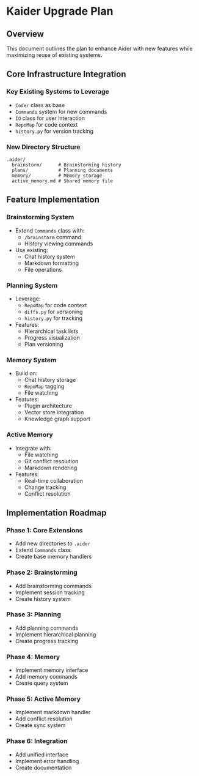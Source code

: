 # Kaider Upgrade Plan

## Overview
This document outlines the plan to enhance Aider with new features while maximizing reuse of existing systems.

## Core Infrastructure Integration

### Key Existing Systems to Leverage
- `Coder` class as base
- `Commands` system for new commands
- `IO` class for user interaction
- `RepoMap` for code context
- `history.py` for version tracking

### New Directory Structure
```
.aider/
  brainstorm/      # Brainstorming history
  plans/           # Planning documents
  memory/          # Memory storage
  active_memory.md # Shared memory file
```

## Feature Implementation

### Brainstorming System
- Extend `Commands` class with:
  - `/brainstorm` command
  - History viewing commands
- Use existing:
  - Chat history system
  - Markdown formatting
  - File operations

### Planning System
- Leverage:
  - `RepoMap` for code context
  - `diffs.py` for versioning
  - `history.py` for tracking
- Features:
  - Hierarchical task lists
  - Progress visualization
  - Plan versioning

### Memory System
- Build on:
  - Chat history storage
  - `RepoMap` tagging
  - File watching
- Features:
  - Plugin architecture
  - Vector store integration
  - Knowledge graph support

### Active Memory
- Integrate with:
  - File watching
  - Git conflict resolution
  - Markdown rendering
- Features:
  - Real-time collaboration
  - Change tracking
  - Conflict resolution

## Implementation Roadmap

### Phase 1: Core Extensions
- Add new directories to `.aider`
- Extend `Commands` class
- Create base memory handlers

### Phase 2: Brainstorming
- Add brainstorming commands
- Implement session tracking
- Create history system

### Phase 3: Planning
- Add planning commands
- Implement hierarchical planning
- Create progress tracking

### Phase 4: Memory
- Implement memory interface
- Add memory commands
- Create query system

### Phase 5: Active Memory
- Implement markdown handler
- Add conflict resolution
- Create sync system

### Phase 6: Integration
- Add unified interface
- Implement error handling
- Create documentation
